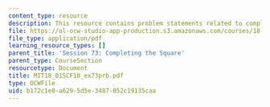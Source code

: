 ```yaml
---
content_type: resource
description: This resource contains problem statements related to completing the square.
file: https://ol-ocw-studio-app-production.s3.amazonaws.com/courses/18-01sc-single-variable-calculus-fall-2010/b172c1e0a6295d5e3487052c19135caa_MIT18_01SCF10_ex73prb.pdf
file_type: application/pdf
learning_resource_types: []
parent_title: 'Session 73: Completing the Square'
parent_type: CourseSection
resourcetype: Document
title: MIT18_01SCF10_ex73prb.pdf
type: OCWFile
uid: b172c1e0-a629-5d5e-3487-052c19135caa
---
```

